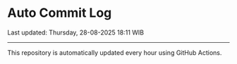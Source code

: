 # Auto Commit Log

Last updated: Thursday, 28-08-2025 18:11 WIB

---

This repository is automatically updated every hour using GitHub Actions.
